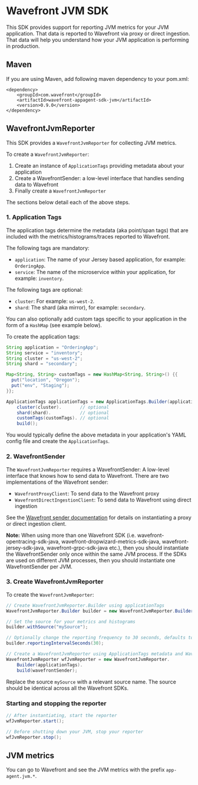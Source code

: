 # Wavefront JVM SDK

This SDK provides support for reporting JVM metrics for your JVM application. That data is reported to Wavefront via proxy or direct ingestion. That data will help you understand how your JVM application is performing in production.

## Maven
If you are using Maven, add following maven dependency to your pom.xml:
```
<dependency>
    <groupId>com.wavefront</groupId>
    <artifactId>wavefront-appagent-sdk-jvm</artifactId>
    <version>0.9.0</version>
</dependency>
```

## WavefrontJvmReporter
This SDK provides a `WavefrontJvmReporter` for collecting JVM metrics.

To create a `WavefrontJvmReporter`:
1. Create an instance of `ApplicationTags` providing metadata about your application
2. Create a WavefrontSender: a low-level interface that handles sending data to Wavefront
3. Finally create a `WavefrontJvmReporter`

The sections below detail each of the above steps.

### 1. Application Tags

The application tags determine the metadata (aka point/span tags) that are included with the metrics/histograms/traces reported to Wavefront.

The following tags are mandatory:
* `application`: The name of your Jersey based application, for example: `OrderingApp`.
* `service`: The name of the microservice within your application, for example: `inventory`.

The following tags are optional:
* `cluster`: For example: `us-west-2`.
* `shard`: The shard (aka mirror), for example: `secondary`.

You can also optionally add custom tags specific to your application in the form of a `HashMap` (see example below).

To create the application tags:
```java
String application = "OrderingApp";
String service = "inventory";
String cluster = "us-west-2";
String shard = "secondary";

Map<String, String> customTags = new HashMap<String, String>() {{
  put("location", "Oregon");
  put("env", "Staging");
}};

ApplicationTags applicationTags = new ApplicationTags.Builder(application, service).
    cluster(cluster).       // optional
    shard(shard).           // optional
    customTags(customTags). // optional
    build();
```

You would typically define the above metadata in your application's YAML config file and create the `ApplicationTags`.

### 2. WavefrontSender

The `WavefrontJvmReporter` requires a WavefrontSender: A low-level interface that knows how to send data to Wavefront. There are two implementations of the Wavefront sender:

* `WavefrontProxyClient`: To send data to the Wavefront proxy
* `WavefrontDirectIngestionClient`: To send data to Wavefront using direct ingestion

See the [Wavefront sender documentation](https://github.com/wavefrontHQ/wavefront-sdk-java/blob/master/README.md#wavefrontsender) for details on instantiating a proxy or direct ingestion client.

**Note:** When using more than one Wavefront SDK (i.e. wavefront-opentracing-sdk-java, wavefront-dropwizard-metrics-sdk-java, wavefront-jersey-sdk-java, wavefront-grpc-sdk-java etc.), then you should instantiate the WavefrontSender only once within the same JVM process.
If the SDKs are used on different JVM processes, then you should instantiate one WavefrontSender per JVM.

### 3. Create WavefrontJvmReporter
To create the `WavefrontJvmReporter`:
```java
// Create WavefrontJvmReporter.Builder using applicationTags
WavefrontJvmReporter.Builder builder = new WavefrontJvmReporter.Builder(applicationTags);

// Set the source for your metrics and histograms
builder.withSource("mySource");

// Optionally change the reporting frequency to 30 seconds, defaults to 1 min
builder.reportingIntervalSeconds(30);

// Create a WavefrontJvmReporter using ApplicationTags metadata and WavefronSender
WavefrontJvmReporter wfJvmReporter = new WavefrontJvmReporter.
    Builder(applicationTags).
    build(wavefrontSender);
```
Replace the source `mySource` with a relevant source name. The source should be identical across all the Wavefront SDKs.

### Starting and stopping the reporter
```java
// After instantiating, start the reporter
wfJvmReporter.start();

// Before shutting down your JVM, stop your reporter
wfJvmReporter.stop();
```

## JVM metrics

You can go to Wavefront and see the JVM metrics with the prefix `app-agent.jvm.*`.
